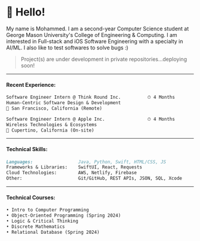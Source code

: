 # :postbox: Hello!
My name is Mohammed. I am a second-year Computer Science student at George Mason University's College of Engineering & Computing. I am interested in Full-stack and iOS Software Engineering with a specialty in AI/ML. I also like to test softwares to solve bugs :)

> Project(s) are under development in private repositories...deploying soon!
-----
#### Recent Experience:
<!--
```markdown
Software Engineer Intern @ WillowTree                ⏱ 2.5 Months
Test & Automation
📍 Charlottesville, VA (On-site)
```
-->
```markdown
Software Engineer Intern @ Think Round Inc.          ⏱ 4 Months
Human-Centric Software Design & Development
📍 San Francisco, California (Remote)
```
```markdown
Software Engineer Intern @ Apple Inc.                ⏱ 4 Months
Wireless Technologies & Ecosystems
📍 Cupertino, California (On-site)
```
-----
#### Technical Skills:
```markdown
Languages:                 Java, Python, Swift, HTML/CSS, JS
Frameworks & Libraries:    SwiftUI, React, Requests
Cloud Technologies:        AWS, Netlify, Firebase
Other:                     Git/GitHub, REST APIs, JSON, SQL, Xcode
```
-----
#### Technical Courses:
```markdown
• Intro to Computer Programming
• Object-Oriented Programming (Spring 2024)
• Logic & Critical Thinking
• Discrete Mathematics
• Relational Database (Spring 2024)
```
